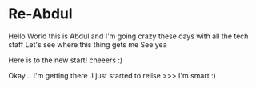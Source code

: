 # Re-Abdul
Hello World this is Abdul and I'm going crazy these days with all the tech staff
Let's see where this thing gets me 
See yea


Here is to the new start! cheeers :) 

Okay .. I'm getting there .I just started to relise >>> I'm smart :) 


